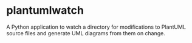 plantumlwatch
=============

A Python application to watch a directory for modifications to PlantUML source files and generate UML diagrams from them on change.
